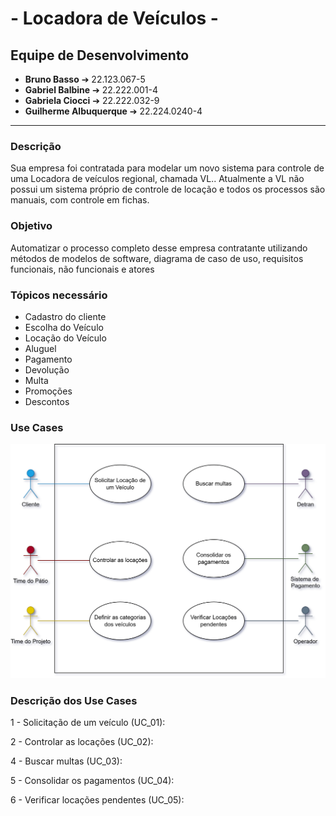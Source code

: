 # - Locadora de Veículos - 
## Equipe de Desenvolvimento

- **Bruno Basso** ➔ 22.123.067-5
- **Gabriel Balbine** ➔ 22.222.001-4
- **Gabriela Ciocci** ➔ 22.222.032-9
- **Guilherme Albuquerque** ➔ 22.224.0240-4

---------------------------------------------------

### Descrição

Sua empresa foi contratada para modelar um novo sistema para controle de uma Locadora de veículos regional, chamada VL..
Atualmente a VL não possui um sistema próprio de controle de locação e todos os processos são manuais, com controle em fichas.

### Objetivo

Automatizar o processo completo desse empresa contratante utilizando métodos de modelos de software, diagrama de caso de uso, requisitos funcionais, não funcionais e atores

### Tópicos necessário

- Cadastro do cliente
- Escolha do Veículo
- Locação do Veículo
- Aluguel
- Pagamento
- Devolução
- Multa
- Promoções
- Descontos


### Use Cases

<img src=UseCasesVL.drawio.png>

### Descrição dos Use Cases

1 - Solicitação de um veículo (UC_01):


2 - Controlar as locações (UC_02):


4 - Buscar multas (UC_03):


5 - Consolidar os pagamentos (UC_04):


6 - Verificar locações pendentes (UC_05):


  
